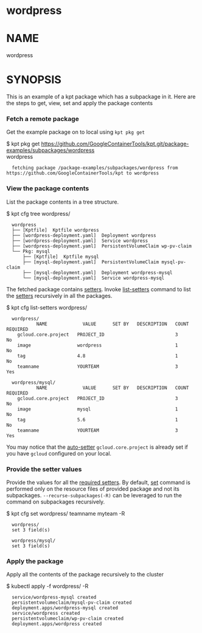 wordpress
==================================================

# NAME

  wordpress

# SYNOPSIS
  
  This is an example of a kpt package which has a subpackage in it. 
  Here are the steps to get, view, set and apply the package contents
  
  ### Fetch a remote package
  Get the example package on to local using `kpt pkg get`
  
  $ kpt pkg get https://github.com/GoogleContainerTools/kpt.git/package-examples/subpackages/wordpress \
    wordpress
  
      fetching package /package-examples/subpackages/wordpress from https://github.com/GoogleContainerTools/kpt to wordpress
  
  ### View the package contents
  List the package contents in a tree structure.
  
  $ kpt cfg tree wordpress/
  
      wordpress
      ├── [Kptfile]  Kptfile wordpress
      ├── [wordpress-deployment.yaml]  Deployment wordpress
      ├── [wordpress-deployment.yaml]  Service wordpress
      ├── [wordpress-deployment.yaml]  PersistentVolumeClaim wp-pv-claim
      └── Pkg: mysql
          ├── [Kptfile]  Kptfile mysql
          ├── [mysql-deployment.yaml]  PersistentVolumeClaim mysql-pv-claim
          ├── [mysql-deployment.yaml]  Deployment wordpress-mysql
          └── [mysql-deployment.yaml]  Service wordpress-mysql
  
  The fetched package contains [setters]. Invoke [list-setters] command to list
  the [setters] recursively in all the packages.
  
  $ kpt cfg list-setters wordpress/
  
      wordpress/
               NAME             VALUE      SET BY   DESCRIPTION   COUNT   REQUIRED  
        gcloud.core.project   PROJECT_ID                          3       No        
        image                 wordpress                           1       No        
        tag                   4.8                                 1       No        
        teamname              YOURTEAM                            3       Yes       
      
      wordpress/mysql/
               NAME             VALUE      SET BY   DESCRIPTION   COUNT   REQUIRED  
        gcloud.core.project   PROJECT_ID                          3       No        
        image                 mysql                               1       No        
        tag                   5.6                                 1       No        
        teamname              YOURTEAM                            3       Yes       
        
   You may notice that the [auto-setter] `gcloud.core.project` is already set if you
   have `gcloud` configured on your local.
  
  ### Provide the setter values
  Provide the values for all the [required setters]. By default, [set] 
  command is performed only on the resource files of provided package and not its 
  subpackages. `--recurse-subpackages(-R)` can be leveraged to run the command on 
  subpackages recursively.
  
  $ kpt cfg set wordpress/ teamname myteam -R
  
      wordpress/
      set 3 field(s)
      
      wordpress/mysql/
      set 3 field(s)
  
  ### Apply the package
  
  Apply all the contents of the package recursively to the cluster
  
  $ kubectl apply -f wordpress/ -R

      service/wordpress-mysql created
      persistentvolumeclaim/mysql-pv-claim created
      deployment.apps/wordpress-mysql created
      service/wordpress created
      persistentvolumeclaim/wp-pv-claim created
      deployment.apps/wordpress created
      
[tree]: /reference/cfg/tree/
[auto-setter]: https://kpt.dev#todo
[subpackage]: https://kpt.dev#todo
[setters]: https://kpt.dev#todo
[set]: /reference/cfg/set/
[required setters]: https://kpt.dev#todo
[list-setters]: /reference/cfg/list-setters/
